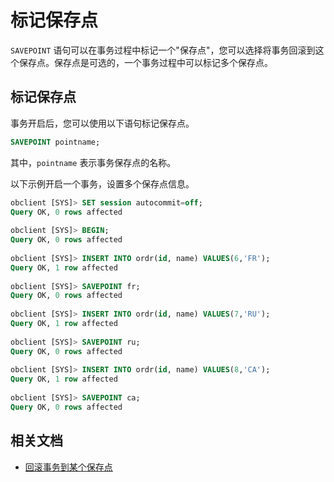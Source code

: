 # 标记保存点

`SAVEPOINT` 语句可以在事务过程中标记一个"保存点"，您可以选择将事务回滚到这个保存点。保存点是可选的，一个事务过程中可以标记多个保存点。

## 标记保存点

事务开启后，您可以使用以下语句标记保存点。

```sql
SAVEPOINT pointname;
```

其中，`pointname` 表示事务保存点的名称。

以下示例开启一个事务，设置多个保存点信息。

```sql
obclient [SYS]> SET session autocommit=off;
Query OK, 0 rows affected 
   
obclient [SYS]> BEGIN;
Query OK, 0 rows affected 
   
obclient [SYS]> INSERT INTO ordr(id, name) VALUES(6,'FR');
Query OK, 1 row affected 
   
obclient [SYS]> SAVEPOINT fr;
Query OK, 0 rows affected 
   
obclient [SYS]> INSERT INTO ordr(id, name) VALUES(7,'RU');
Query OK, 1 row affected 
   
obclient [SYS]> SAVEPOINT ru;
Query OK, 0 rows affected 
   
obclient [SYS]> INSERT INTO ordr(id, name) VALUES(8,'CA');
Query OK, 1 row affected 
   
obclient [SYS]> SAVEPOINT ca;
Query OK, 0 rows affected
```

## 相关文档

* [回滚事务到某个保存点](2.rollback-to-a-savepoint.md)